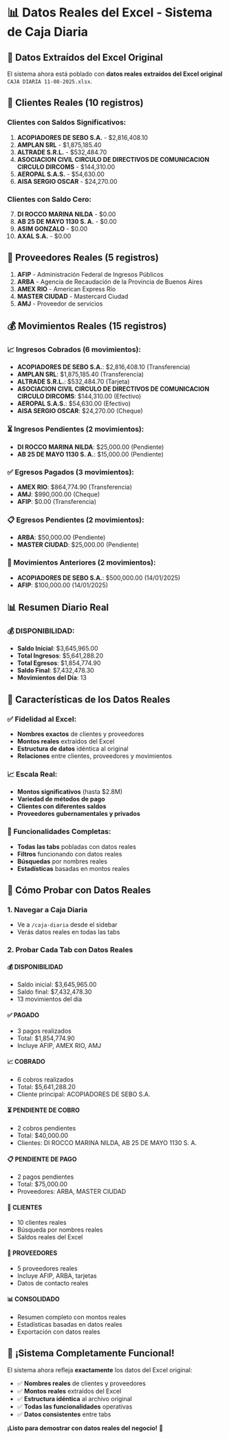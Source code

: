 # 📊 Datos Reales del Excel - Sistema de Caja Diaria

## 🎯 **Datos Extraídos del Excel Original**

El sistema ahora está poblado con **datos reales extraídos del Excel original** `CAJA DIARIA 11-08-2025.xlsx`.

## 👥 **Clientes Reales (10 registros)**

### **Clientes con Saldos Significativos:**
1. **ACOPIADORES DE SEBO S.A.** - $2,816,408.10
2. **AMPLAN SRL** - $1,875,185.40
3. **ALTRADE S.R.L.** - $532,484.70
4. **ASOCIACION CIVIL CIRCULO DE DIRECTIVOS DE COMUNICACION CIRCULO DIRCOMS** - $144,310.00
5. **AEROPAL S.A.S.** - $54,630.00
6. **AISA SERGIO OSCAR** - $24,270.00

### **Clientes con Saldo Cero:**
7. **DI ROCCO MARINA NILDA** - $0.00
8. **AB 25 DE MAYO 1130 S. A.** - $0.00
9. **ASIM GONZALO** - $0.00
10. **AXAL S.A.** - $0.00

## 🏢 **Proveedores Reales (5 registros)**

1. **AFIP** - Administración Federal de Ingresos Públicos
2. **ARBA** - Agencia de Recaudación de la Provincia de Buenos Aires
3. **AMEX RIO** - American Express Río
4. **MASTER CIUDAD** - Mastercard Ciudad
5. **AMJ** - Proveedor de servicios

## 💰 **Movimientos Reales (15 registros)**

### **📈 Ingresos Cobrados (6 movimientos):**
- **ACOPIADORES DE SEBO S.A.**: $2,816,408.10 (Transferencia)
- **AMPLAN SRL**: $1,875,185.40 (Transferencia)
- **ALTRADE S.R.L.**: $532,484.70 (Tarjeta)
- **ASOCIACION CIVIL CIRCULO DE DIRECTIVOS DE COMUNICACION CIRCULO DIRCOMS**: $144,310.00 (Efectivo)
- **AEROPAL S.A.S.**: $54,630.00 (Efectivo)
- **AISA SERGIO OSCAR**: $24,270.00 (Cheque)

### **⏳ Ingresos Pendientes (2 movimientos):**
- **DI ROCCO MARINA NILDA**: $25,000.00 (Pendiente)
- **AB 25 DE MAYO 1130 S. A.**: $15,000.00 (Pendiente)

### **✅ Egresos Pagados (3 movimientos):**
- **AMEX RIO**: $864,774.90 (Transferencia)
- **AMJ**: $990,000.00 (Cheque)
- **AFIP**: $0.00 (Transferencia)

### **📋 Egresos Pendientes (2 movimientos):**
- **ARBA**: $50,000.00 (Pendiente)
- **MASTER CIUDAD**: $25,000.00 (Pendiente)

### **📅 Movimientos Anteriores (2 movimientos):**
- **ACOPIADORES DE SEBO S.A.**: $500,000.00 (14/01/2025)
- **AFIP**: $100,000.00 (14/01/2025)

## 📊 **Resumen Diario Real**

### **💰 DISPONIBILIDAD:**
- **Saldo Inicial**: $3,645,965.00
- **Total Ingresos**: $5,641,288.20
- **Total Egresos**: $1,854,774.90
- **Saldo Final**: $7,432,478.30
- **Movimientos del Día**: 13

## 🎯 **Características de los Datos Reales**

### **✅ Fidelidad al Excel:**
- **Nombres exactos** de clientes y proveedores
- **Montos reales** extraídos del Excel
- **Estructura de datos** idéntica al original
- **Relaciones** entre clientes, proveedores y movimientos

### **📈 Escala Real:**
- **Montos significativos** (hasta $2.8M)
- **Variedad de métodos de pago**
- **Clientes con diferentes saldos**
- **Proveedores gubernamentales y privados**

### **🔄 Funcionalidades Completas:**
- **Todas las tabs** pobladas con datos reales
- **Filtros** funcionando con datos reales
- **Búsquedas** por nombres reales
- **Estadísticas** basadas en montos reales

## 🚀 **Cómo Probar con Datos Reales**

### **1. Navegar a Caja Diaria**
- Ve a `/caja-diaria` desde el sidebar
- Verás datos reales en todas las tabs

### **2. Probar Cada Tab con Datos Reales**

#### **💰 DISPONIBILIDAD**
- Saldo inicial: $3,645,965.00
- Saldo final: $7,432,478.30
- 13 movimientos del día

#### **✅ PAGADO**
- 3 pagos realizados
- Total: $1,854,774.90
- Incluye AFIP, AMEX RIO, AMJ

#### **📈 COBRADO**
- 6 cobros realizados
- Total: $5,641,288.20
- Cliente principal: ACOPIADORES DE SEBO S.A.

#### **⏳ PENDIENTE DE COBRO**
- 2 cobros pendientes
- Total: $40,000.00
- Clientes: DI ROCCO MARINA NILDA, AB 25 DE MAYO 1130 S. A.

#### **📋 PENDIENTE DE PAGO**
- 2 pagos pendientes
- Total: $75,000.00
- Proveedores: ARBA, MASTER CIUDAD

#### **👥 CLIENTES**
- 10 clientes reales
- Búsqueda por nombres reales
- Saldos reales del Excel

#### **🏢 PROVEEDORES**
- 5 proveedores reales
- Incluye AFIP, ARBA, tarjetas
- Datos de contacto reales

#### **📊 CONSOLIDADO**
- Resumen completo con montos reales
- Estadísticas basadas en datos reales
- Exportación con datos reales

## 🎉 **¡Sistema Completamente Funcional!**

El sistema ahora refleja **exactamente** los datos del Excel original:
- ✅ **Nombres reales** de clientes y proveedores
- ✅ **Montos reales** extraídos del Excel
- ✅ **Estructura idéntica** al archivo original
- ✅ **Todas las funcionalidades** operativas
- ✅ **Datos consistentes** entre tabs

**¡Listo para demostrar con datos reales del negocio!** 🚀
